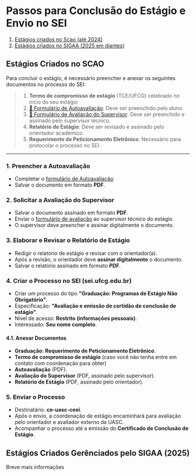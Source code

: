 # Passos para Conclusão do Estágio e Envio no SEI  

1. [Estágios criados no Scao (até 2024)](#estágios-criados-no-scao)
1. [Estágios criados no SIGAA (2025 em diantes)](#estágios-criados-gerênciados-pelo-sigaa-2025)

## Estágios Criados no SCAO

Para concluir o estágio, é necessário preencher e anexar os seguintes documentos no processo do SEI:  

> 1. **Termo de compromisso de estágio** (TCE/UFCG) celebrado no incio do seu estágio
> 1. [📄 Formulário de Autoavaliação](formularios/autoavaliacao_aluno.md): Deve ser preenchido pelo aluno.  
> 2. [📄 Formulário de Avaliação do Supervisor](formularios/avaliacao_supervisor.md): Deve ser preenchido e assinado pelo supervisor técnico.  
> 3. **Relatório de Estágio**: Deve ser revisado e assinado pelo orientador acadêmico.  
> 4. **Requerimento de Peticionamento Eletrônico**: Necessário para protocolar o processo no SEI.  

---

### 1. Preencher a Autoavaliação  
- Completar o [formulário de Autoavaliação](formularios/autoavaliacao_aluno.md)  
- Salvar o documento em formato **PDF**.  

### 2. Solicitar a Avaliação do Supervisor  
- Salvar o documento assinado em formato **PDF**.  
- Enviar o [formulário de avaliação](formularios/avaliacao_supervisor.md) ao supervisor técnico do estágio.  
- O supervisor deve preencher e assinar digitalmente o documento.

### 3. Elaborar e Revisar o Relatório de Estágio  
- Redigir o relatório de estágio e revisar com o orientador(a).  
- Após a revisão, o orientador deve **assinar digitalmente** o documento.  
- Salvar o relatório assinado em formato **PDF**.  

### 4. Criar o Processo no SEI (sei.ufcg.edu.br)  
- Criar um processo do tipo **"Graduação: Programas de Estágio Não Obrigatório"**.  
- Especificação: **"Avaliação e emissão de certidão de conclusão de estágio"**.  
- Nível de acesso: **Restrito (informações pessoais)**.  
- Interessado: **Seu nome completo**.  

#### 4.1. Anexar Documentos  
- **Graduação: Requerimento de Peticionamento Eletrônico**.  
- **Termo de compromisso de estágio** (caso você não tenha entre em contato com coordenação para obter)
- **Autoavaliação** (PDF).  
- **Avaliação do Supervisor** (PDF, assinado pelo supervisor).  
- **Relatório de Estágio** (PDF, assinado pelo orientador).  

### 5. Enviar o Processo  
- Destinatário: **ce-uasc-ceei**.  
- Após o envio, a coordenação de estágio encaminhará para avaliação pelo orientador e avaliador externo da UASC.  
- Acompanhar o processo até a emissão do **Certificado de Conclusão de Estágio**.  

## Estágios Criados Gerênciados pelo SIGAA (2025)

Breve mais informações
